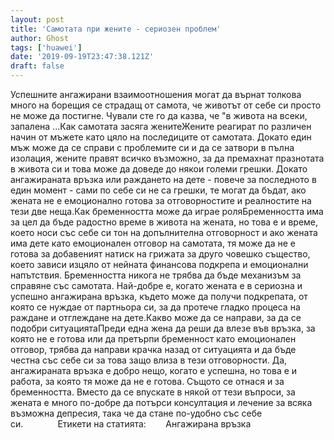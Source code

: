 ```yaml
---
layout: post
title: 'Самотата при жените - сериозен проблем'
author: Ghost
tags: ['huawei']
date: '2019-09-19T23:47:38.121Z'
draft: false
---
```


Успешните ангажирани взаимоотношения могат да върнат толкова много на борещия се страдащ от самота, че животът от себе си просто не може да постигне. Чували сте го да казва, че "в живота на всеки, запалена ...Как самотата засяга женитеЖените реагират по различен начин от мъжете като цяло на последиците от самотата. Докато един мъж може да се справи с проблемите си и да се затвори в пълна изолация, жените правят всичко възможно, за да премахнат празнотата в живота си и това може да доведе до някои големи грешки. Докато ангажираната връзка или раждането на дете - повече за последното в един момент - сами по себе си не са грешки, те могат да бъдат, ако жената не е емоционално готова за отговорностите и реалностите на тези две неща.Как бременността може да играе роляБременността има за цел да бъде радостно време в живота на жената, но това е и време, което носи със себе си тон на допълнителна отговорност и ако жената има дете като емоционален отговор на самотата, тя може да не е готова за добавеният натиск на грижата за друго човешко същество, което зависи изцяло от нейната финансова подкрепа и емоционални напътствия. Бременността никога не трябва да бъде механизъм за справяне със самотата. Най-добре е, когато жената е в сериозна и успешно ангажирана връзка, където може да получи подкрепата, от която се нуждае от партньора си, за да протече гладко процеса на раждане и отглеждане на дете.Какво може да се направи, за да се подобри ситуациятаПреди една жена да реши да влезе във връзка, за която не е готова или да претърпи бременност като емоционален отговор, трябва да направи крачка назад от ситуацията и да бъде честна със себе си за това защо влиза в тези отговорности. Да, ангажираната връзка е добро нещо, когато е успешна, но това е и работа, за която тя може да не е готова. Същото се отнася и за бременността. Вместо да се впускате в някой от тези въпроси, за жената е много по-добре да потърси консултация и лечение за всяка възможна депресия, така че да стане по-удобно със себе си.              Етикети на статията:        Ангажирана връзка
